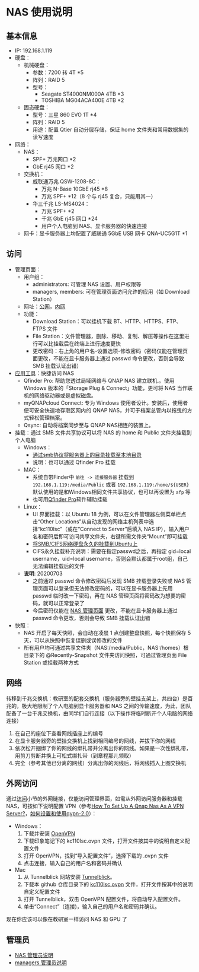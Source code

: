 # NAS 使用说明


## 基本信息

* IP: 192.168.1.119
* 硬盘：
    * 机械硬盘：
        * 参数：7200 转 4T *5
        * 阵列：RAID 5
        * 型号：
            * Seagate ST4000NM000A 4TB *3
            * TOSHIBA MG04ACA400E 4TB *2
    * 固态硬盘：
        * 型号：三星 860 EVO 1T *4
        * 阵列：RAID 5
        * 用途：配置 Qtier 自动分层存储，保证 home 文件夹和常用数据集的读写速度
* 网络：
    * NAS：
        * SPF+ 万兆网口 *2
        * GbE rj45 网口 *2
    * 交换机：
        * 威联通万兆 QSW-1208-8C：
            * 万兆 N-Base 10GbE rj45 *8
            * 万兆 SPF+ *12（8 个与 rj45 复合，只能用其一）
        * 华三千兆 LS-MS4024：
            * 万兆 SPF+ *2
            * 千兆 GbE rj45 网口 *24
            * 用户个人电脑到 NAS、显卡服务器的快速连接
    * 网卡：显卡服务器上均配置了威联通 5GbE USB 网卡 QNA-UC5G1T *1


## 访问

* 管理页面：
    * 用户组：
        * administrators: 可管理 NAS 设置、用户权限等
        * managers, members: 可在管理页面访问允许的应用（如 Download Station）
    * 网址：[公网](https://kc110lsc.myqnapcloud.cn:5001/cgi-bin/)，[内网](https://192.168.1.119:5001/cgi-bin/)
    * 功能：
        * Download Station：可以挂机下载 BT、HTTP、HTTPS、FTP、FTPS 文件
        * File Station：文件管理器，删除、移动、复制、解压等操作在这里进行可以比挂载后在终端上进行速度更快
        * 更改密码：右上角的用户名-设置选项-修改密码（密码仅能在管理页面更改，不能在显卡服务器上通过 passwd 命令更改，否则会导致 SMB 挂载认证出错）
* [应用工具](https://www.qnap.com/zh-cn/utilities/essentials)：快捷访问 NAS
    * Qfinder Pro: 帮助您透过局域网络与 QNAP NAS 建立联机.。使用Windows 版本的「Storage Plug & Connect」功能，更可将 NAS 当作联机的网络驱动器或是虚拟磁盘。
	* myQNAPcloud Connect: 专为 Windows 使用者设计。安装后，使用者便可安全快速地存取区网内的 QNAP NAS，并可于档案总管内以拖曳的方式轻松管理档案。
    * Qsync: 自动将档案同步至与 QNAP NAS相连的装置上。
* 挂载：通过 SMB 文件共享协议可以将 NAS 的 home 和 Public 文件夹挂载到个人电脑
    * Windows：
        * [通过smb协议将服务器上的目录挂载至本地目录](https://www.qiansw.com/through-the-smb-protocol-on-the-server-directory-to-mount-a-local-directory.html)
        * 说明：也可以通过 Qfinder Pro 挂载
    * MAC：
        * 系统自带Finder中 `前往 -> 连接服务器` 挂载到 `192.168.1.119:/media/Public` 或者 `192.168.1.119:/home/${USER}` 默认使用的是和Windows相同文件共享协议，也可以再设置为 `afp` 等
        * 也可用[Qfinder Pro](https://www.qnap.com/zh-cn/how-to/tutorial/article/%E5%B0%86%E5%85%B1%E4%BA%AB%E6%96%87%E4%BB%B6%E5%A4%B9%E6%8C%82%E8%BD%BD%E5%88%B0-mac-%E8%AE%A1%E7%AE%97%E6%9C%BA/)软件辅助挂载
    * Linux：
        * UI 界面挂载：以 Ubuntu 18 为例，可以在文件管理器左侧菜单栏点击“Other Locations”从自动发现的网络主机列表中选择“kc110lsc”（或在“Connect to Server”后填入 NAS IP），输入用户名和密码后即可访问共享文件夹，右键所需文件夹“Mount”即可挂载
        * [将SMB/CIFS网络硬盘永久的挂载到Ubuntu上](https://www.jianshu.com/p/4ec8ad9b9820)
		* CIFS永久挂载补充说明：需要在指定passwd之后，再指定 gid=local username，uid=local username，否则会默认都属于root组，自己无法编辑挂载后的文件
    * **说明**: 20200703
        * 之前通过 passwd 命令修改密码后发现 SMB 挂载登录失败或 NAS 管理页面可以登录但无法修改密码的，可以在显卡服务器上先用 passwd 临时改一下密码，再在 NAS 管理页面将密码改为想要的密码，就可以正常登录了
        * 今后密码仅能在 [NAS 管理页面](https://192.168.1.119:5001/cgi-bin/) 更改，不能在显卡服务器上通过 passwd 命令更改，否则会导致 SMB 挂载认证出错
* 快照：
    * NAS 开启了每天快照，会自动在凌晨 1 点创建整盘快照，每个快照保存 5 天，可以从快照中恢复误删或误修改的文件
    * 所有用户均可通过共享文件夹（NAS:/media/Public，NAS:/homes）根目录下的 @Recently-Snapshot 文件夹访问快照，可通过管理页面 File Station 或挂载两种方式


## 网络

转移到千兆交换机：教研室的配套交换机（服务器旁的壁挂支架上，共四台）是百兆的，极大地限制了个人电脑到显卡服务器和 NAS 之间的传输速度，为此，团队配备了一台千兆交换机，由同学们自行连接（以下操作将临时断开个人电脑的网络连接）
1. 在自己的座位下查看网线插座上的编号
1. 在显卡服务器旁的壁挂交换机上找到相同编号的网线，并拔下你的网线
1. 依次松开捆绑了你的网线的绑扎带并分离出你的网线。如果是一次性绑扎带，用剪刀剪断并换上可松式绑扎带（到章程那儿领取）
1. 完全（参考其他已分离的网线）分离出你的网线后，将网线插入上图交换机


## 外网访问

通过[访问](#访问)小节的外网链接，仅能访问管理界面，如需从外网访问服务器和挂载 NAS，可按如下说明配置 VPN（参考[How To Set Up A Qnap Nas As A VPN Server?](http://qnapsupport.net/how-to-set-up-a-qnap-nas-as-a-vpn-server/)，[如何设置和使用qvpn-2.0](https://www.qnap.com.cn/zh-cn/how-to/tutorial/article/如何设置和使用-qvpn-2-0/)）：
* Windows：
    1. 下载并安装 [OpenVPN](https://openvpn.net/community-downloads/)
    1. 下载印象笔记下的 kc110lsc.ovpn 文件，打开文件按其中的说明自定义配置文件
    1. 打开 OpenVPN，找到“导入配置文件”，选择下载的 .ovpn 文件
    1. 点击连接，输入自己的用户名和密码并确认
* Mac
    1. 从 Tunnelblick 网站安装 [Tunnelblick](https://tunnelblick.net/downloads.html)。
    1. 下载本 github 仓库目录下的 [kc110lsc.ovpn](kc110lsc.ovpn) 文件，打开文件按其中的说明自定义配置文件
    1. 打开 Tunnelblick，双击 OpenVPN 配置文件，将自动导入配置文件。
    1. 单击“Connect”（连接)，输入自己的用户名和密码并确认。

现在你应该可以像在教研室一样访问 NAS 和 GPU 了


## 管理员

* [NAS 管理员说明](README_admin.md)
* [managers 管理员说明](README_managers.md)
